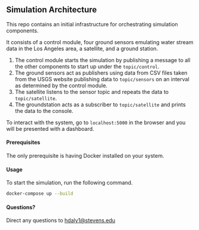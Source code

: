 ## Simulation Architecture

This repo contains an initial infrastructure for orchestrating simulation components.

It consists of a control module, four ground sensors emulating water stream data in the Los Angeles area, a satellite, and a ground station.
1. The control module starts the simulation by publishing a message to all the other components to start up under the `topic/control`.
2. The ground sensors act as publishers using data from CSV files taken from the USGS website publishing data to `topic/sensors` on an interval as determined by the control module.
3. The satellite listens to the sensor topic and repeats the data to `topic/satellite`.
4. The groundstation acts as a subscriber to `topic/satellite` and prints the data to the console.

To interact with the system, go to `localhost:5000` in the browser and you will be presented with a dashboard.

#### Prerequisites

The only prerequisite is having Docker installed on your system.

#### Usage

To start the simulation, run the following command.

```sh
docker-compose up --build
```

#### Questions?
Direct any questions to hdaly1@stevens.edu
